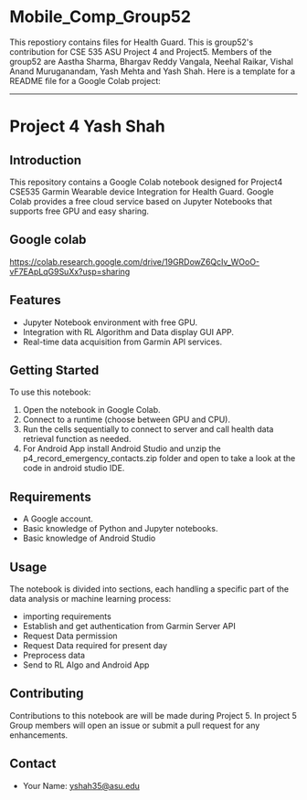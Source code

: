 # Mobile_Comp_Group52

This repostiory contains files for Health Guard. This is group52's contribution for CSE 535 ASU Project 4 and Project5. Members of the group52 are Aastha Sharma, Bhargav Reddy Vangala, Neehal Raikar, Vishal Anand Muruganandam, Yash Mehta and Yash Shah. 
Here is a template for a README file for a Google Colab project:

---
# Project 4 Yash Shah

## Introduction
This repository contains a Google Colab notebook designed for Project4 CSE535 Garmin Wearable device Integration for Health Guard. Google Colab provides a free cloud service based on Jupyter Notebooks that supports free GPU and easy sharing.
## Google colab 
https://colab.research.google.com/drive/19GRDowZ6QcIv_WOoO-vF7EApLqG9SuXx?usp=sharing

## Features
- Jupyter Notebook environment with free GPU.
- Integration with RL Algorithm and Data display GUI APP.
- Real-time data acquisition from Garmin API services.

## Getting Started
To use this notebook:
1. Open the notebook in Google Colab.
2. Connect to a runtime (choose between GPU and CPU).
3. Run the cells sequentially to connect to server and call health data retrieval function as needed.
4. For Android App install Android Studio and unzip the p4_record_emergency_contacts.zip folder and open to take a look at the code in android studio IDE.


## Requirements
- A Google account.
- Basic knowledge of Python and Jupyter notebooks.
- Basic knowledge of Android Studio

## Usage
The notebook is divided into sections, each handling a specific part of the data analysis or machine learning process:
- importing requirements
- Establish and get authentication from Garmin Server API
- Request Data permission
- Request Data required for present day 
- Preprocess data
- Send to RL Algo and Android App

## Contributing
Contributions to this notebook are will be made during Project 5. In project 5 Group members will open an issue or submit a pull request for any enhancements.

## Contact
- Your Name: [yshah35@asu.edu](mailto:yshah35@asu.edu)

